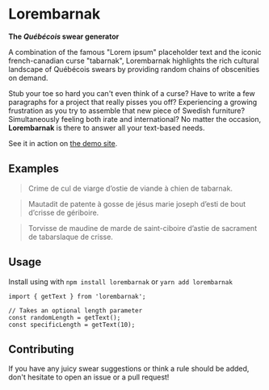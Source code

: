 # Lorembarnak

**The _Québécois_ swear generator**

A combination of the famous "Lorem ipsum" placeholder text and the iconic french-canadian curse "tabarnak", Lorembarnak highlights the rich cultural landscape of Québécois swears by providing random chains of obscenities on demand.

Stub your toe so hard you can't even think of a curse? Have to write a few paragraphs for a project that really pisses you off? Experiencing a growing frustration as you try to assemble that new piece of Swedish furniture? Simultaneously feeling both irate and international? No matter the occasion, **Lorembarnak** is there to answer all your text-based needs.

See it in action on [the demo site](https://lorembarnak.com/en).

## Examples

> Crime de cul de viarge d’ostie de viande à chien de tabarnak.

> Mautadit de patente à gosse de jésus marie joseph d’esti de bout d’crisse de gériboire.

> Torvisse de maudine de marde de saint-ciboire d’astie de sacrament de tabarslaque de crisse.

## Usage

Install using with `npm install lorembarnak` or `yarn add lorembarnak`

```
import { getText } from 'lorembarnak';

// Takes an optional length parameter
const randomLength = getText();
const specificLength = getText(10);
```

## Contributing

If you have any juicy swear suggestions or think a rule should be added, don't hesitate to open an issue or a pull request!
